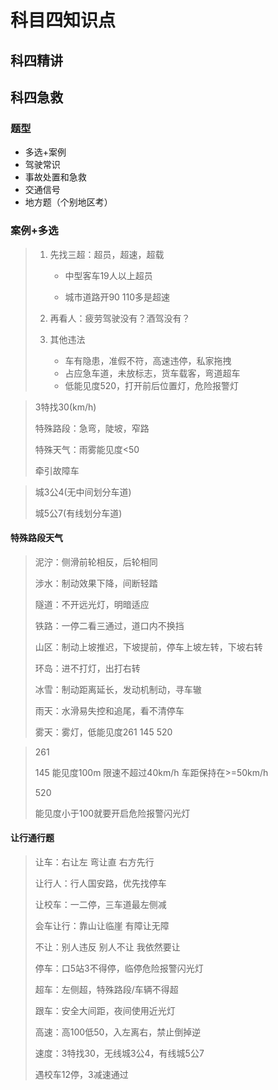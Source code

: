 # 科目四知识点



## 科四精讲



## 科四急救

### 题型



- 多选+案例
- 驾驶常识
- 事故处置和急救
- 交通信号
- 地方题（个别地区考）



### 案例+多选

> 1. 先找三超：超员，超速，超载
>
>    - 中型客车19人以上超员
>
>    - 城市道路开90 110多是超速
>
> 2. 再看人：疲劳驾驶没有？酒驾没有？
>
> 3. 其他违法
>
>    - 车有隐患，准假不符，高速违停，私家拖拽
>    - 占应急车道，未放标志，货车载客，弯道超车
>    - 低能见度520，打开前后位置灯，危险报警灯



> 3特找30(km/h)
>
> 特殊路段：急弯，陡坡，窄路
>
> 特殊天气：雨雾能见度<50
>
> 牵引故障车



> 城3公4(无中间划分车道)
>
> 城5公7(有线划分车道)

#### 特殊路段天气

> 泥泞：侧滑前轮相反，后轮相同
>
> 涉水：制动效果下降，间断轻踏
>
> 隧道：不开远光灯，明暗适应
>
> 铁路：一停二看三通过，道口内不换挡
>
> 山区：制动上坡推迟，下坡提前，停车上坡左转，下坡右转
>
> 环岛：进不打灯，出打右转
>
> 冰雪：制动距离延长，发动机制动，寻车辙
>
> 雨天：水滑易失控和追尾，看不清停车
>
> 雾天：雾灯，低能见度261 145 520



> 261
>
> 145 能见度100m 限速不超过40km/h 车距保持在>=50km/h
>
> 520
>
> 能见度小于100就要开启危险报警闪光灯

#### 让行通行题

> 让车：右让左 弯让直 右方先行
>
> 让行人：行人国安路，优先找停车
>
> 让校车：一二停，三车道最左侧减
>
> 会车让行：靠山让临崖 有障让无障
>
> 不让：别人违反 别人不让 我依然要让
>
> 停车：口5站3不得停，临停危险报警闪光灯
>
> 超车：左侧超，特殊路段/车辆不得超
>
> 跟车：安全大间距，夜间使用近光灯
>
> 高速：高100低50，入左离右，禁止倒掉逆
>
> 速度：3特找30，无线城3公4，有线城5公7 
>
> 遇校车12停，3减速通过